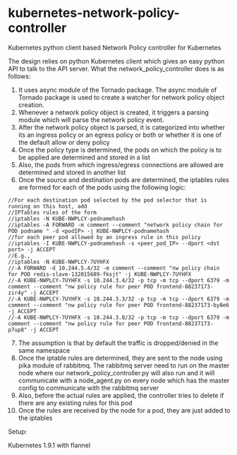 # kubernetes-network-policy-controller

Kubernetes python client based Network Policy controller for Kubernetes

The design relies on python Kubernetes client which gives an easy python API to talk to the API server. What the network_policy_controller does is as follows:

1. It uses async module of the Tornado package. The async module of Tornado package is used to create a watcher for network policy object creation. 
2. Whenever a network policy object is created, it triggers a parsing module which will parse the network policy event. 
3. After the network policy object is parsed, it is categorized into whether its an ingress policy or an egress policy or both or whether it is one of the default allow or deny policy
4. Once the policy type is determined, the pods on which the policy is to be applied are determined and stored in a list
5. Also, the pods from which ingress/egress connections are allowed are determined and stored in another list
6. Once the source and destination pods are determined, the iptables rules are formed for each of the pods using the following logic:

```
//For each destination pod selected by the pod selector that is running on this host, add
//IPTables rules of the form
//iptables -N KUBE-NWPLCY-podnamehash
//iptables -A FORWARD -m comment --comment "network policy chain for POD podname " -d <podIP> -j KUBE-NWPLCY-podnamehash
//for each peer pod allowed by an ingress rule in this policy
//iptables -I KUBE-NWPLCY-podnamehash -s <peer_pod_IP> --dport <dst port> -j ACCEPT
//E.g.,
//iptables -N KUBE-NWPLCY-7UYHFX
//-A FORWARD -d 10.244.5.4/32 -m comment --comment "nw policy chain for POD redis-slave-132015689-fksjt" -j KUBE-NWPLCY-7UYHFX
//-A KUBE-NWPLCY-7UYHFX -s 10.244.3.4/32 -p tcp -m tcp --dport 6379 -m comment --comment "nw policy rule for peer POD frontend-88237173-zir4y" -j ACCEPT
//-A KUBE-NWPLCY-7UYHFX -s 10.244.3.3/32 -p tcp -m tcp --dport 6379 -m comment --comment "nw policy rule for peer POD frontend-88237173-by8e6 -j ACCEPT
//-A KUBE-NWPLCY-7UYHFX -s 10.244.3.8/32 -p tcp -m tcp --dport 6379 -m comment --comment "nw policy rule for peer POD frontend-88237173-p7up8" -j ACCEPT
```

7. The assumption is that by default the traffic is dropped/denied in the same namespace
8. Once the iptable rules are determined, they are sent to the node using pika module of rabbitmq. The rabbitmq server need to run on the master node where our network_policy_controller.py will also run and it will communicate with a node_agent.py on every node which has the master config to communicate with the rabbitmq server
9. Also, before the actual rules are applied, the controller tries to delete if there are any existing rules for this pod
10. Once the rules are received by the node for a pod, they are just added to the iptables

Setup:

Kubernetes 1.9.1 with flannel 

